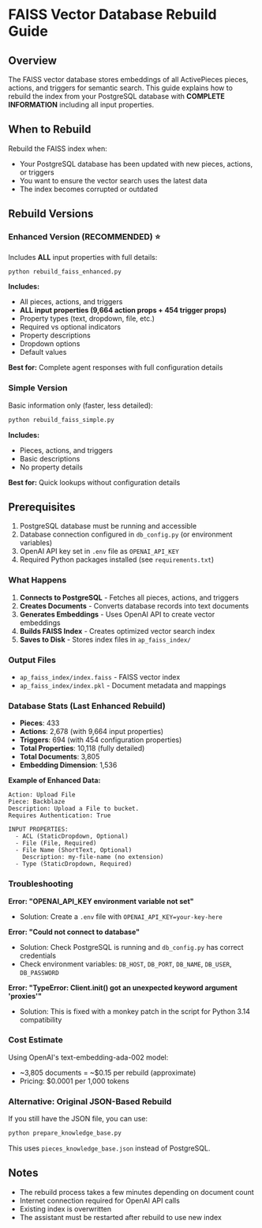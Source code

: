 # FAISS Vector Database Rebuild Guide

## Overview

The FAISS vector database stores embeddings of all ActivePieces pieces, actions, and triggers for semantic search. This guide explains how to rebuild the index from your PostgreSQL database with **COMPLETE INFORMATION** including all input properties.

## When to Rebuild

Rebuild the FAISS index when:
- Your PostgreSQL database has been updated with new pieces, actions, or triggers
- You want to ensure the vector search uses the latest data
- The index becomes corrupted or outdated

## Rebuild Versions

### Enhanced Version (RECOMMENDED) ⭐

Includes **ALL** input properties with full details:
```bash
python rebuild_faiss_enhanced.py
```

**Includes:**
- All pieces, actions, and triggers
- **ALL input properties (9,664 action props + 454 trigger props)**
- Property types (text, dropdown, file, etc.)
- Required vs optional indicators
- Property descriptions
- Dropdown options
- Default values

**Best for:** Complete agent responses with full configuration details

### Simple Version

Basic information only (faster, less detailed):
```bash
python rebuild_faiss_simple.py
```

**Includes:**
- Pieces, actions, and triggers
- Basic descriptions
- No property details

**Best for:** Quick lookups without configuration details

## Prerequisites

1. PostgreSQL database must be running and accessible
2. Database connection configured in `db_config.py` (or environment variables)
3. OpenAI API key set in `.env` file as `OPENAI_API_KEY`
4. Required Python packages installed (see `requirements.txt`)

### What Happens

1. **Connects to PostgreSQL** - Fetches all pieces, actions, and triggers
2. **Creates Documents** - Converts database records into text documents
3. **Generates Embeddings** - Uses OpenAI API to create vector embeddings
4. **Builds FAISS Index** - Creates optimized vector search index
5. **Saves to Disk** - Stores index files in `ap_faiss_index/`

### Output Files

- `ap_faiss_index/index.faiss` - FAISS vector index
- `ap_faiss_index/index.pkl` - Document metadata and mappings

### Database Stats (Last Enhanced Rebuild)

- **Pieces**: 433
- **Actions**: 2,678 (with 9,664 input properties)
- **Triggers**: 694 (with 454 configuration properties)
- **Total Properties**: 10,118 (fully detailed)
- **Total Documents**: 3,805
- **Embedding Dimension**: 1,536

**Example of Enhanced Data:**
```
Action: Upload File
Piece: Backblaze
Description: Upload a File to bucket.
Requires Authentication: True

INPUT PROPERTIES:
  - ACL (StaticDropdown, Optional)
  - File (File, Required)
  - File Name (ShortText, Optional)
    Description: my-file-name (no extension)
  - Type (StaticDropdown, Required)
```

### Troubleshooting

**Error: "OPENAI_API_KEY environment variable not set"**
- Solution: Create a `.env` file with `OPENAI_API_KEY=your-key-here`

**Error: "Could not connect to database"**
- Solution: Check PostgreSQL is running and `db_config.py` has correct credentials
- Check environment variables: `DB_HOST`, `DB_PORT`, `DB_NAME`, `DB_USER`, `DB_PASSWORD`

**Error: "TypeError: Client.__init__() got an unexpected keyword argument 'proxies'"**
- Solution: This is fixed with a monkey patch in the script for Python 3.14 compatibility

### Cost Estimate

Using OpenAI's text-embedding-ada-002 model:
- ~3,805 documents = ~$0.15 per rebuild (approximate)
- Pricing: $0.0001 per 1,000 tokens

### Alternative: Original JSON-Based Rebuild

If you still have the JSON file, you can use:
```bash
python prepare_knowledge_base.py
```

This uses `pieces_knowledge_base.json` instead of PostgreSQL.

## Notes

- The rebuild process takes a few minutes depending on document count
- Internet connection required for OpenAI API calls
- Existing index is overwritten
- The assistant must be restarted after rebuild to use new index

